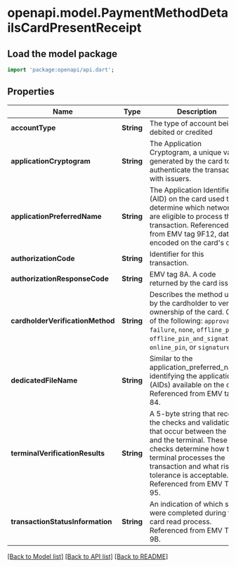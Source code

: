 # openapi.model.PaymentMethodDetailsCardPresentReceipt

## Load the model package
```dart
import 'package:openapi/api.dart';
```

## Properties
Name | Type | Description | Notes
------------ | ------------- | ------------- | -------------
**accountType** | **String** | The type of account being debited or credited | [optional] 
**applicationCryptogram** | **String** | The Application Cryptogram, a unique value generated by the card to authenticate the transaction with issuers. | [optional] 
**applicationPreferredName** | **String** | The Application Identifier (AID) on the card used to determine which networks are eligible to process the transaction. Referenced from EMV tag 9F12, data encoded on the card's chip. | [optional] 
**authorizationCode** | **String** | Identifier for this transaction. | [optional] 
**authorizationResponseCode** | **String** | EMV tag 8A. A code returned by the card issuer. | [optional] 
**cardholderVerificationMethod** | **String** | Describes the method used by the cardholder to verify ownership of the card. One of the following: `approval`, `failure`, `none`, `offline_pin`, `offline_pin_and_signature`, `online_pin`, or `signature`. | [optional] 
**dedicatedFileName** | **String** | Similar to the application_preferred_name, identifying the applications (AIDs) available on the card. Referenced from EMV tag 84. | [optional] 
**terminalVerificationResults** | **String** | A 5-byte string that records the checks and validations that occur between the card and the terminal. These checks determine how the terminal processes the transaction and what risk tolerance is acceptable. Referenced from EMV Tag 95. | [optional] 
**transactionStatusInformation** | **String** | An indication of which steps were completed during the card read process. Referenced from EMV Tag 9B. | [optional] 

[[Back to Model list]](../README.md#documentation-for-models) [[Back to API list]](../README.md#documentation-for-api-endpoints) [[Back to README]](../README.md)


